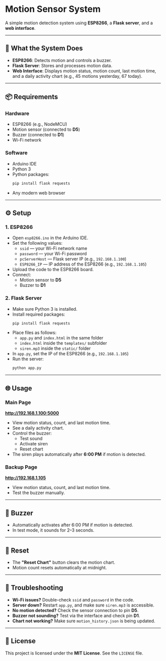 # Motion Sensor System

A simple motion detection system using **ESP8266**, a **Flask server**, and a **web interface**.

---

## 🔧 What the System Does

- **ESP8266**: Detects motion and controls a buzzer.
- **Flask Server**: Stores and processes motion data.
- **Web Interface**: Displays motion status, motion count, last motion time, and a daily activity chart (e.g., 45 motions yesterday, 67 today).

---

## 📦 Requirements

### Hardware
- ESP8266 (e.g., NodeMCU)
- Motion sensor (connected to **D5**)
- Buzzer (connected to **D1**)
- Wi-Fi network

### Software
- Arduino IDE
- Python 3
- Python packages:
  ```bash
  pip install flask requests
  ```
- Any modern web browser

---

## ⚙️ Setup

### 1. ESP8266
- Open `esp8266.ino` in the Arduino IDE.
- Set the following values:
  - `ssid` — your Wi-Fi network name
  - `password` — your Wi-Fi password
  - `pcServerHost` — Flask server IP (e.g., `192.168.1.100`)
  - `ESP8266_IP` — IP address of the ESP8266 (e.g., `192.168.1.105`)
- Upload the code to the ESP8266 board.
- Connect:
  - Motion sensor to **D5**
  - Buzzer to **D1**

### 2. Flask Server
- Make sure Python 3 is installed.
- Install required packages:
  ```bash
  pip install flask requests
  ```
- Place files as follows:
  - `app.py` and `index.html` in the same folder
  - `index.html` inside the `templates/` subfolder
  - `siren.mp3` inside the `static/` folder
- In `app.py`, set the IP of the ESP8266 (e.g., `192.168.1.105`)
- Run the server:
  ```bash
  python app.py
  ```

---

## 🌐 Usage

### Main Page  
**http://192.168.1.100:5000**

- View motion status, count, and last motion time.
- See a daily activity chart.
- Control the buzzer:
  - Test sound
  - Activate siren
  - Reset chart
- The siren plays automatically after **6:00 PM** if motion is detected.

### Backup Page  
**http://192.168.1.105**

- View motion status, count, and last motion time.
- Test the buzzer manually.

---

## 🔔 Buzzer

- Automatically activates after 6:00 PM if motion is detected.
- In test mode, it sounds for 2–3 seconds.

---

## 🔄 Reset

- The **"Reset Chart"** button clears the motion chart.
- Motion count resets automatically at midnight.

---

## 🧰 Troubleshooting

- **Wi-Fi issues?** Double-check `ssid` and `password` in the code.
- **Server down?** Restart `app.py`, and make sure `siren.mp3` is accessible.
- **No motion detected?** Check the sensor connection to pin **D5**.
- **Buzzer not sounding?** Test via the interface and check pin **D1**.
- **Chart not working?** Make sure `motion_history.json` is being updated.

---

## 📝 License

This project is licensed under the **MIT License**. See the `LICENSE` file.
